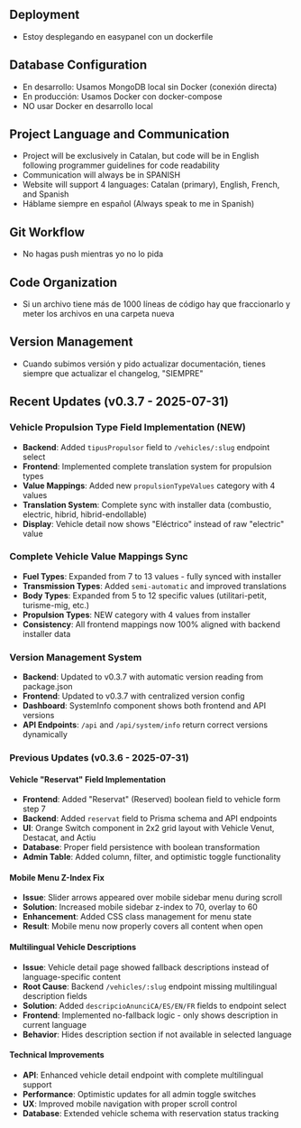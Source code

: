 ## Deployment
- Estoy desplegando en easypanel con un dockerfile

## Database Configuration
- En desarrollo: Usamos MongoDB local sin Docker (conexión directa)
- En producción: Usamos Docker con docker-compose
- NO usar Docker en desarrollo local

## Project Language and Communication
- Project will be exclusively in Catalan, but code will be in English following programmer guidelines for code readability
- Communication will always be in SPANISH
- Website will support 4 languages: Catalan (primary), English, French, and Spanish
- Háblame siempre en español (Always speak to me in Spanish)

## Git Workflow
- No hagas push mientras yo no lo pida

## Code Organization
- Si un archivo tiene más de 1000 líneas de código hay que fraccionarlo y meter los archivos en una carpeta nueva

## Version Management
- Cuando subimos versión y pido actualizar documentación, tienes siempre que actualizar el changelog, "SIEMPRE"

## Recent Updates (v0.3.7 - 2025-07-31)

### Vehicle Propulsion Type Field Implementation (NEW)
- **Backend**: Added `tipusPropulsor` field to `/vehicles/:slug` endpoint select
- **Frontend**: Implemented complete translation system for propulsion types
- **Value Mappings**: Added new `propulsionTypeValues` category with 4 values
- **Translation System**: Complete sync with installer data (combustio, electric, hibrid, hibrid-endollable)
- **Display**: Vehicle detail now shows "Eléctrico" instead of raw "electric" value

### Complete Vehicle Value Mappings Sync
- **Fuel Types**: Expanded from 7 to 13 values - fully synced with installer
- **Transmission Types**: Added `semi-automatic` and improved translations
- **Body Types**: Expanded from 5 to 12 specific values (utilitari-petit, turisme-mig, etc.)
- **Propulsion Types**: NEW category with 4 values from installer
- **Consistency**: All frontend mappings now 100% aligned with backend installer data

### Version Management System
- **Backend**: Updated to v0.3.7 with automatic version reading from package.json
- **Frontend**: Updated to v0.3.7 with centralized version config
- **Dashboard**: SystemInfo component shows both frontend and API versions
- **API Endpoints**: `/api` and `/api/system/info` return correct versions dynamically

### Previous Updates (v0.3.6 - 2025-07-31)

#### Vehicle "Reservat" Field Implementation
- **Frontend**: Added "Reservat" (Reserved) boolean field to vehicle form step 7
- **Backend**: Added `reservat` field to Prisma schema and API endpoints
- **UI**: Orange Switch component in 2x2 grid layout with Vehicle Venut, Destacat, and Actiu
- **Database**: Proper field persistence with boolean transformation
- **Admin Table**: Added column, filter, and optimistic toggle functionality

#### Mobile Menu Z-Index Fix
- **Issue**: Slider arrows appeared over mobile sidebar menu during scroll
- **Solution**: Increased mobile sidebar z-index to 70, overlay to 60
- **Enhancement**: Added CSS class management for menu state
- **Result**: Mobile menu now properly covers all content when open

#### Multilingual Vehicle Descriptions
- **Issue**: Vehicle detail page showed fallback descriptions instead of language-specific content
- **Root Cause**: Backend `/vehicles/:slug` endpoint missing multilingual description fields
- **Solution**: Added `descripcioAnunciCA/ES/EN/FR` fields to endpoint select
- **Frontend**: Implemented no-fallback logic - only shows description in current language
- **Behavior**: Hides description section if not available in selected language

#### Technical Improvements
- **API**: Enhanced vehicle detail endpoint with complete multilingual support
- **Performance**: Optimistic updates for all admin toggle switches
- **UX**: Improved mobile navigation with proper scroll control
- **Database**: Extended vehicle schema with reservation status tracking